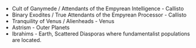 - Cult of Ganymede / Attendants of the Empyrean Intelligence - Callisto
- Binary Exodites / True Attendants of the Empyrean Processor - Callisto
- Tranquility of Venus / Alienheads - Venus
- Astrism - Outer Planets
- Ibrahims - Earth, Scattered Diasporas where fundamentalist populations are located. 